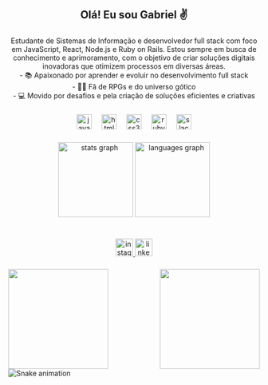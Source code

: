 <h2 align="center">Olá! Eu sou Gabriel ✌</h2>

###

<p align="center">Estudante de Sistemas de Informação e desenvolvedor full stack com foco em JavaScript, React, Node.js e Ruby on Rails. Estou sempre em busca de conhecimento e aprimoramento, com o objetivo de criar soluções digitais inovadoras que otimizem processos em diversas áreas.<br>- 📚 Apaixonado por aprender e evoluir no desenvolvimento full stack<br>- 🧛‍♂️ Fã de RPGs e do universo gótico<br>- 💻 Movido por desafios e pela criação de soluções eficientes e criativas</p>

###

<div align="center">
  <img src="https://cdn.jsdelivr.net/gh/devicons/devicon/icons/javascript/javascript-original.svg" height="30" alt="javascript logo"  />
  <img width="12" />
  <img src="https://cdn.jsdelivr.net/gh/devicons/devicon/icons/html5/html5-original.svg" height="30" alt="html5 logo"  />
  <img width="12" />
  <img src="https://cdn.jsdelivr.net/gh/devicons/devicon/icons/css3/css3-original.svg" height="30" alt="css3 logo"  />
  <img width="12" />
  <img src="https://cdn.jsdelivr.net/gh/devicons/devicon/icons/ruby/ruby-original.svg" height="30" alt="ruby logo"  />
  <img width="12" />
  <img src="https://cdn.jsdelivr.net/gh/devicons/devicon/icons/slack/slack-original.svg" height="30" alt="slack logo"  />
</div>

###

<div align="center">
  <img src="https://github-readme-stats.vercel.app/api?username=Gbrcamilo&hide_title=false&hide_rank=false&show_icons=true&include_all_commits=true&count_private=true&disable_animations=false&theme=dark&locale=en&hide_border=false" height="150" alt="stats graph"  />
  <img src="https://github-readme-stats.vercel.app/api/top-langs?username=Gbrcamilo&locale=en&hide_title=false&layout=compact&card_width=320&langs_count=5&theme=dark&hide_border=false" height="150" alt="languages graph"  />
</div>

###

<br clear="both">

<div align="center">
  <a href="https://www.instagram.com/gabrielreis.6/" target="_blank">
    <img src="https://img.shields.io/static/v1?message=Instagram&logo=instagram&label=&color=E4405F&logoColor=white&labelColor=&style=flat" height="35" alt="instagram logo"  />
  </a>
  <a href="https://www.linkedin.com/in/gabriel-reis-249478181/" target="_blank">
    <img src="https://img.shields.io/static/v1?message=LinkedIn&logo=linkedin&label=&color=0077B5&logoColor=white&labelColor=&style=flat" height="35" alt="linkedin logo"  />
  </a>
</div>

###

<img align="right" height="200" src="https://i.pinimg.com/originals/ac/de/81/acde8128bdd5c9ad4abac57ba75485f2.gif"  />

###

<img align="left" height="200" src="https://i.pinimg.com/originals/9c/6d/a8/9c6da87a758a7e919f54e564d9930bbe.gif"  />

###

<img src="https://raw.githubusercontent.com/Gbrcamilo/Gbrcamilo/output/snake.svg" alt="Snake animation" />

###
